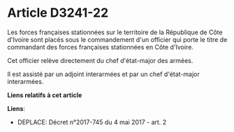 # Article D3241-22

Les forces françaises stationnées sur le territoire de la République de Côte d'Ivoire sont placés sous le commandement d'un
officier qui porte le titre de commandant des forces françaises stationnées en Côte d'Ivoire. 

Cet officier relève directement du chef d'état-major des armées. 

Il est assisté par un adjoint interarmées et par un chef d'état-major interarmées.

**Liens relatifs à cet article**

**Liens**:

  - DEPLACE: Décret n°2017-745 du 4 mai 2017 - art. 2

